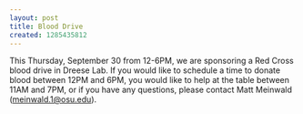 ```yaml
---
layout: post
title: Blood Drive
created: 1285435812
---
```

This Thursday, September 30 from 12-6PM, we are sponsoring a Red Cross blood drive in Dreese Lab.  If you would like to schedule a time to donate blood between 12PM and 6PM, you would like to help at the table between 11AM and 7PM, or if you have any questions, please contact Matt Meinwald (meinwald.1@osu.edu).
